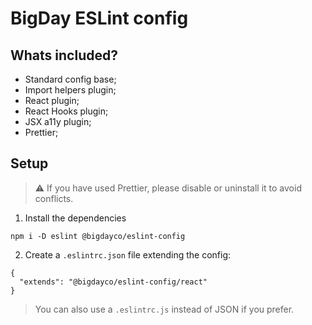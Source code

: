 # BigDay ESLint config

## Whats included?

- Standard config base;
- Import helpers plugin;
- React plugin;
- React Hooks plugin;
- JSX a11y plugin;
- Prettier;

## Setup

> ⚠️ If you have used Prettier, please disable or uninstall it to avoid conflicts.

1. Install the dependencies
```
npm i -D eslint @bigdayco/eslint-config
```

2. Create a `.eslintrc.json` file extending the config:
```
{
  "extends": "@bigdayco/eslint-config/react"
}
```

> You can also use a `.eslintrc.js` instead of JSON if you prefer.
